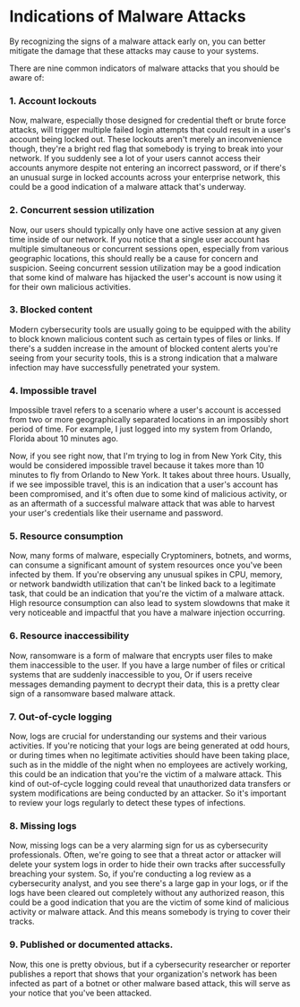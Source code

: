 #  Indications of Malware Attacks
By recognizing the signs of a malware attack early on, you can better mitigate the damage that these attacks may cause to your systems.

There are nine common indicators of malware attacks that you should be aware of:

### 1. Account lockouts
Now, malware, especially those designed for credential theft or brute force attacks, will trigger multiple failed login attempts that could result in a user's account being locked out. These lockouts aren't merely an inconvenience though, they're a bright red flag that somebody is trying to break into your network. If you suddenly see a lot of your users cannot access their accounts anymore despite not entering an incorrect password, or if there's an unusual surge in locked accounts across your enterprise network, this could be a good indication of a malware attack that's underway.

### 2. Concurrent session utilization
Now, our users should typically only have one active session at any given time inside of our network. If you notice that a single user account has multiple simultaneous or concurrent sessions open, especially from various geographic locations, this should really be a cause for concern and suspicion. Seeing concurrent session utilization may be a good indication that some kind of malware has hijacked the user's account is now using it for their own malicious activities.

### 3. Blocked content
Modern cybersecurity tools are usually going to be equipped with the ability to block known malicious content such as certain types of files or links. If there's a sudden increase in the amount of blocked content alerts you're seeing from your security tools, this is a strong indication that a malware infection may have successfully penetrated your system.

### 4. Impossible travel
Impossible travel refers to a scenario where a user's account is accessed from two or more geographically separated locations in an impossibly short period of time. For example, I just logged into my system from Orlando, Florida about 10 minutes ago. 

Now, if you see right now, that I'm trying to log in from New York City, this would be considered impossible travel because it takes more than 10 minutes to fly from Orlando to New York. It takes about three hours. Usually, if we see impossible travel, this is an indication that a user's account has been compromised, and it's often due to some kind of malicious activity, or as an aftermath of a successful malware attack that was able to harvest your user's credentials like their username and password.

### 5. Resource consumption
Now, many forms of malware, especially Cryptominers, botnets, and worms, can consume a significant amount of system resources once you've been infected by them. If you're observing any unusual spikes in CPU, memory, or network bandwidth utilization that can't be linked back to a legitimate task, that could be an indication that you're the victim of a malware attack. High resource consumption can also lead to system slowdowns that make it very noticeable and impactful that you have a malware injection occurring.

### 6. Resource inaccessibility
Now, ransomware is a form of malware that encrypts user files to make them inaccessible to the user. If you have a large number of files or critical systems that are suddenly inaccessible to you, Or if users receive messages demanding payment to decrypt their data, this is a pretty clear sign of a ransomware based malware attack.

### 7. Out-of-cycle logging
Now, logs are crucial for understanding our systems and their various activities. If you're noticing that your logs are being generated at odd hours, or during times when no legitimate activities should have been taking place, such as in the middle of the night when no employees are actively working, this could be an indication that you're the victim of a malware attack. This kind of out-of-cycle logging could reveal that unauthorized data transfers or system modifications are being conducted by an attacker. So it's important to review your logs regularly to detect these types of infections.

### 8. Missing logs
Now, missing logs can be a very alarming sign for us as cybersecurity professionals. Often, we're going to see that a threat actor or attacker will delete your system logs in order to hide their own tracks after successfully breaching your system. So, if you're conducting a log review as a cybersecurity analyst, and you see there's a large gap in your logs, or if the logs have been cleared out completely without any authorized reason, this could be a good indication that you are the victim of some kind of malicious activity or malware attack. And this means somebody is trying to cover their tracks.

### 9. Published or documented attacks.
Now, this one is pretty obvious, but if a cybersecurity researcher or reporter publishes a report that shows that your organization's network has been infected as part of a botnet or other malware based attack, this will serve as your notice that you've been attacked.
